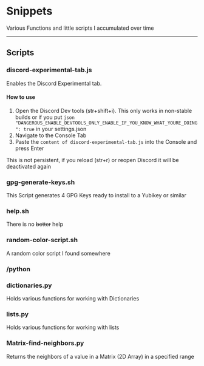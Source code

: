 # Snippets

Various Functions and little scripts I accumulated over time

---

## Scripts

### discord-experimental-tab.js

Enables the Discord Experimental tab.

#### How to use

1. Open the Discord Dev tools (str+shift+i). This only works in non-stable builds or if you put ```json "DANGEROUS_ENABLE_DEVTOOLS_ONLY_ENABLE_IF_YOU_KNOW_WHAT_YOURE_DOING": true``` in your settings.json
2. Navigate to the Console Tab
3. Paste the ```content of discord-experimental-tab.js``` into the Console and press Enter

This is not persistent, if you reload (str+r) or reopen Discord it will be deactivated again

### gpg-generate-keys.sh

This Script generates 4 GPG Keys ready to install to a Yubikey or similar

### help.sh

There is no ~~better~~ help

### random-color-script.sh

A random color script I found somewhere

### /python

### dictionaries.py

Holds various functions for working with Dictionaries

### lists.py

Holds various functions for working with lists

### Matrix-find-neighbors.py

Returns the neighbors of a value in a Matrix (2D Array) in a specified range
